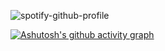 ![spotify-github-profile](https://spotify-github-profile.kittinanx.com/api/view.svg?uid=jv8ayekrwory072fth73552al&redirect=true][https://spotify-github-profile.kittinanx.com/api/view.svg?uid=jv8ayekrwory072fth73552al&cover_image=true&theme=compact&show_offline=false&background_color=121212&interchange=true)


[![Ashutosh's github activity graph](https://github-readme-activity-graph.vercel.app/graph?username=Ayash-Bera)](https://github.com/ashutosh00710/github-readme-activity-graph)
